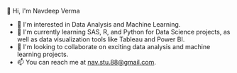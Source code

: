 👋 Hi, I'm Navdeep Verma
- 👀 I'm interested in Data Analysis and Machine Learning.
- 🌱 I'm currently learning SAS, R, and Python for Data Science projects, as well as data visualization tools like Tableau and Power BI.
- 💞️ I'm looking to collaborate on exciting data analysis and machine learning projects.
- 📫 You can reach me at [nav.stu.88@gmail.com](mailto:nav.stu.88@gmail.com).

<!----
Navdeep-Verma/Navdeep-Verma is a ✨ special ✨ repository because its `README.md` (this file) appears on your GitHub profile.
You can click the Preview link to take a look at your changes.
--->
